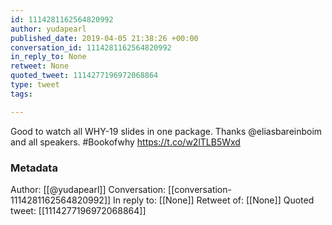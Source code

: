```yaml
---
id: 1114281162564820992
author: yudapearl
published_date: 2019-04-05 21:38:26 +00:00
conversation_id: 1114281162564820992
in_reply_to: None
retweet: None
quoted_tweet: 1114277196972068864
type: tweet
tags:

---
```


Good to watch all WHY-19 slides in one package. Thanks @eliasbareinboim  and all speakers. #Bookofwhy https://t.co/w2lTLB5Wxd

### Metadata

Author: [[@yudapearl]]
Conversation: [[conversation-1114281162564820992]]
In reply to: [[None]]
Retweet of: [[None]]
Quoted tweet: [[1114277196972068864]]
